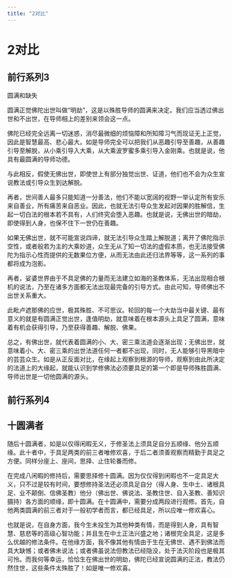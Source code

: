 ```yaml
---
title: "2对比"
---
```


# 2对比

## 前行系列3

圆满和缺失

圆满正觉佛陀出世叫做“明劫”，这是以殊胜导师的圆满来决定。我们应当透过佛出世和不出世，在导师相上的差别来领会这一点。

佛陀已经完全远离一切迷惑，消尽最微细的烦恼障和所知障习气而现证无上正觉，因此是智慧最高、悲心最大。如是导师完全可以把我们从恶趣引导至善趣，从善趣引导至解脱，从小乘引导入大乘，从大乘波罗蜜多乘引导入金刚乘。也就是说，他具有最圆满的导师功德。

与此相反，假使无佛出世，即使世上有部分独觉出世、证道，他们也不会为众生宣说教法或引导众生到达解脱。

再者，世间善人最多只能知道一分善法，他们不能以宽阔的视野一举认定所有安乐来自善业，所有痛苦来自恶业。因此，也就无法引导众生发起对因果的胜解信，生起一切白法的根本若不具有，人们终究会堕入恶趣。也就是说，无佛出世的暗劫，即使得到人身，也保不住下一世仍在善趣。

如果无佛出世，就不可能宣说四谛，就无法引导众生踏上解脱道；离开了佛陀指示空性，或者般若为主的大乘妙道，众生无从了知一切法的虚假本质，也无法接受佛陀为指示心性而提供的无数果位方便，从而无法由此还归法界等等，这一系列的事都将成为泡影。

再者，娑婆世界由于不具足佛的力量而无法建立如海的圣教体系，无法出现相合根机的说法，乃至在诸多方面都无法出现最完备的引导方式。由此可知，导师佛出不出世关系重大。

此毗卢遮那佛的应世，极其殊胜、不可思议。轮回的每一个大劫当中最关键、最有意义的就是有圆满正觉出世，逢值明劫，就意味着在根本源头上具足了圆满，意味着有机会获得引导，乃至获得善趣、解脱、佛果。

总之，有佛出世，就代表着圆满的小、大、密三乘法道会逐渐出现；无佛出世，就意味着小、大、密三乘的出世法道任何一者都不出现，同时，无人能够引导黑暗中的芸芸众生。如是从正反面对比，在缘起上观察到根源的导师，观察到由此所决定的法道上的大缘起，就能认识到学修佛法必须要具足的第一个即是导师殊胜圆满、导师出世是一切他圆满的源头。

## 前行系列4

## 十圆满者

随后十圆满者，如是以仅得闲暇无义，于修圣法上须具足自分五顺缘、他分五顺缘。此十者中，于具足两类的前三者唯修欢喜，于后二者须善观察而精勤于具足之方便。同样分座上、座间，思择、止住轮番而修。

在完成八闲暇的修持后，需要思择修十圆满。因为仅仅得到闲暇也不一定具足大义，只不过是较有时间，要想修持圣法还必须具足自分（得人身、生中土、诸根具足、业不颠倒、信佛圣教）他分（佛出世、佛说法、圣教住世、自入圣教、善知识摄持）各方面的顺缘，即十圆满。在十圆满中，需要分成两段进行观修。首先，自他两类圆满的前三者对于一般初学者而言，都已经具足，所以应唯一修欢喜心。

也就是说，在自身方面，我今生未投生为其他种类有情，而是得到人身，具有智慧、慈悲等的高级心智功能；并且生在中土正法兴盛之地；诸根完全具足，这是多么优越的修法条件。在他缘方面，我不像其他有情由于生在无佛世、遇不到佛法而具大缺憾；或者佛未说法；或者佛虽说法但教法已经隐没，处于法灭阶段也是极其可怜。而我何等幸运，恰恰生在佛出世的明劫，佛陀已经宣说圆满的正法，教法仍然住世，这些条件太殊胜了！如是唯一修欢喜。
